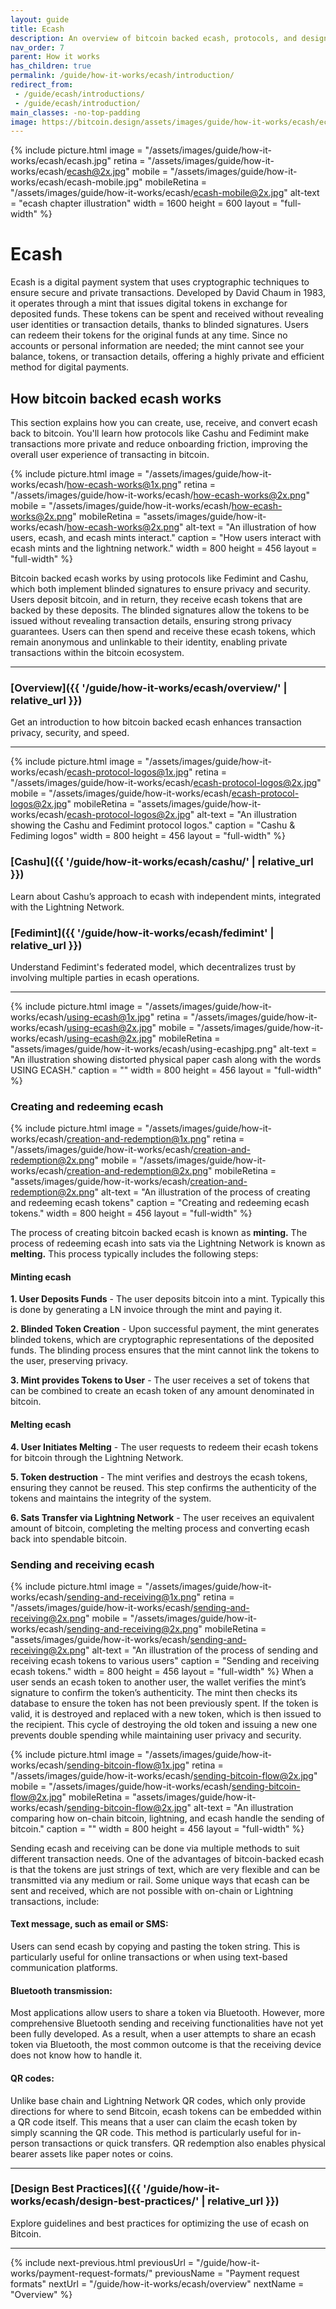 ```yaml
---
layout: guide
title: Ecash
description: An overview of bitcoin backed ecash, protocols, and design best practices.
nav_order: 7
parent: How it works
has_children: true
permalink: /guide/how-it-works/ecash/introduction/
redirect_from:
 - /guide/ecash/introductions/
 - /guide/ecash/introduction/
main_classes: -no-top-padding
image: https://bitcoin.design/assets/images/guide/how-it-works/ecash/ecash.jpg
---
```


<!--

Editor's notes

A brief introduction and summary of all pages in this section. The idea is that readers
scan this page to get an overview of the section and then decide which topics to dive into.

Illustration sources

https://www.figma.com/community/file/995256542920917246/BDG---Private-key-management-illustrations

-->

{% include picture.html
   image = "/assets/images/guide/how-it-works/ecash/ecash.jpg"
   retina = "/assets/images/guide/how-it-works/ecash/ecash@2x.jpg"
   mobile = "/assets/images/guide/how-it-works/ecash/ecash-mobile.jpg"
   mobileRetina = "/assets/images/guide/how-it-works/ecash/ecash-mobile@2x.jpg"
   alt-text = "ecash chapter illustration"
   width = 1600
   height = 600
   layout = "full-width"
%}

# Ecash

Ecash is a digital payment system that uses cryptographic techniques to ensure secure and private transactions. Developed by David Chaum in 1983, it operates through a mint that issues digital tokens in exchange for deposited funds. These tokens can be spent and received without revealing user identities or transaction details, thanks to blinded signatures. Users can redeem their tokens for the original funds at any time. Since no accounts or personal information are needed; the mint cannot see your balance, tokens, or transaction details, offering a highly private and efficient method for digital payments.

## How bitcoin backed ecash works
This section explains how you can create, use, receive, and convert ecash back to bitcoin. You'll learn how protocols like Cashu and Fedimint make transactions more private and reduce onboarding friction, improving the overall user experience of transacting in bitcoin.

{% include picture.html
   image = "/assets/images/guide/how-it-works/ecash/how-ecash-works@1x.png"
   retina = "/assets/images/guide/how-it-works/ecash/how-ecash-works@2x.png"
   mobile = "/assets/images/guide/how-it-works/ecash/how-ecash-works@2x.png"
   mobileRetina = "assets/images/guide/how-it-works/ecash/how-ecash-works@2x.png"
   alt-text = "An illustration of how users, ecash, and ecash mints interact."
   caption = "How users interact with ecash mints and the lightning network."
   width = 800
   height = 456
   layout = "full-width"
%}

Bitcoin backed ecash works by using protocols like Fedimint and Cashu, which both implement blinded signatures to ensure privacy and security. Users deposit bitcoin, and in return, they receive ecash tokens that are backed by these deposits. The blinded signatures allow the tokens to be issued without revealing transaction details, ensuring strong privacy guarantees. Users can then spend and receive these ecash tokens, which remain anonymous and unlinkable to their identity, enabling private transactions within the bitcoin ecosystem.

---

###  [Overview]({{ '/guide/how-it-works/ecash/overview/' | relative_url }})

Get an introduction to how bitcoin backed ecash enhances transaction privacy, security, and speed.

---
{% include picture.html
   image = "/assets/images/guide/how-it-works/ecash/ecash-protocol-logos@1x.jpg"
   retina = "/assets/images/guide/how-it-works/ecash/ecash-protocol-logos@2x.jpg"
   mobile = "/assets/images/guide/how-it-works/ecash/ecash-protocol-logos@2x.jpg"
   mobileRetina = "assets/images/guide/how-it-works/ecash/ecash-protocol-logos@2x.jpg"
   alt-text = "An illustration showing the Cashu and Fedimint protocol logos."
   caption = "Cashu & Fediming logos"
   width = 800
   height = 456
   layout = "full-width"
%}

### [Cashu]({{ '/guide/how-it-works/ecash/cashu/' | relative_url }})

 Learn about Cashu’s approach to ecash with independent mints, integrated with the Lightning Network.

### [Fedimint]({{ '/guide/how-it-works/ecash/fedimint' | relative_url }})

Understand Fedimint's federated model, which decentralizes trust by involving multiple parties in ecash operations.

---
{% include picture.html
   image = "/assets/images/guide/how-it-works/ecash/using-ecash@1x.jpg"
   retina = "/assets/images/guide/how-it-works/ecash/using-ecash@2x.jpg"
   mobile = "/assets/images/guide/how-it-works/ecash/using-ecash@2x.jpg"
   mobileRetina = "assets/images/guide/how-it-works/ecash/using-ecashjpg.png"
   alt-text = "An illustration showing distorted physical paper cash along with the words USING ECASH."
   caption = ""
   width = 800
   height = 456
   layout = "full-width"
%}

### Creating and redeeming ecash
{% include picture.html
   image = "/assets/images/guide/how-it-works/ecash/creation-and-redemption@1x.png"
   retina = "/assets/images/guide/how-it-works/ecash/creation-and-redemption@2x.png"
   mobile = "/assets/images/guide/how-it-works/ecash/creation-and-redemption@2x.png"
   mobileRetina = "assets/images/guide/how-it-works/ecash/creation-and-redemption@2x.png"
   alt-text = "An illustration of the process of creating and redeeming ecash tokens"
   caption = "Creating and redeeming ecash tokens."
   width = 800
   height = 456
   layout = "full-width"
%}

The process of creating bitcoin backed ecash is known as **minting.** The process of redeeming ecash into sats via the Lightning Network is known as **melting.** This process typically includes the following steps:

#### Minting ecash

**1. User Deposits Funds** - The user deposits bitcoin into a mint. Typically this is done by generating a LN invoice through the mint and paying it.

**2. Blinded Token Creation** - Upon successful payment, the mint generates blinded tokens, which are cryptographic representations of the deposited funds. The blinding process ensures that the mint cannot link the tokens to the user, preserving privacy.

**3. Mint provides Tokens to User** - The user receives a set of tokens that can be combined to create an ecash token of any amount denominated in bitcoin.

#### Melting ecash

**4. User Initiates Melting** - The user requests to redeem their ecash tokens for bitcoin through the Lightning Network.

**5. Token destruction** - The mint verifies and destroys the ecash tokens, ensuring they cannot be reused. This step confirms the authenticity of the tokens and maintains the integrity of the system.

**6. Sats Transfer via Lightning Network** - The user receives an equivalent amount of bitcoin, completing the melting process and converting ecash back into spendable bitcoin.

### Sending and receiving ecash
{% include picture.html
   image = "/assets/images/guide/how-it-works/ecash/sending-and-receiving@1x.png"
   retina = "/assets/images/guide/how-it-works/ecash/sending-and-receiving@2x.png"
   mobile = "/assets/images/guide/how-it-works/ecash/sending-and-receiving@2x.png"
   mobileRetina = "assets/images/guide/how-it-works/ecash/sending-and-receiving@2x.png"
   alt-text = "An illustration of the process of sending and receiving ecash tokens to various users"
   caption = "Sending and receiving ecash tokens."
   width = 800
   height = 456
   layout = "full-width"
%}
When a user sends an ecash token to another user, the wallet verifies the mint’s signature to confirm the token’s authenticity. The mint then checks its database to ensure the token has not been previously spent. If the token is valid, it is destroyed and replaced with a new token, which is then issued to the recipient. This cycle of destroying the old token and issuing a new one prevents double spending while maintaining user privacy and security.

{% include picture.html
   image = "/assets/images/guide/how-it-works/ecash/sending-bitcoin-flow@1x.jpg"
   retina = "/assets/images/guide/how-it-works/ecash/sending-bitcoin-flow@2x.jpg"
   mobile = "/assets/images/guide/how-it-works/ecash/sending-bitcoin-flow@2x.jpg"
   mobileRetina = "assets/images/guide/how-it-works/ecash/sending-bitcoin-flow@2x.jpg"
   alt-text = "An illustration comparing how on-chain bitcoin, lightning, and ecash handle the sending of bitcoin."
   caption = ""
   width = 800
   height = 456
   layout = "full-width"
%}

Sending ecash and receiving can be done via multiple methods to suit different transaction needs. One of the advantages of bitcoin-backed ecash is that the tokens are just strings of text, which are very flexible and can be transmitted via any medium or rail. Some unique ways that ecash can be sent and received, which are not possible with on-chain or Lightning transactions, include:

#### Text message, such as email or SMS:
Users can send ecash by copying and pasting the token string. This is particularly useful for online transactions or when using text-based communication platforms.

#### Bluetooth transmission:
Most applications allow users to share a token via Bluetooth. However, more comprehensive Bluetooth sending and receiving functionalities have not yet been fully developed. As a result, when a user attempts to share an ecash token via Bluetooth, the most common outcome is that the receiving device does not know how to handle it.

#### QR codes:
Unlike base chain and Lightning Network QR codes, which only provide directions for where to send Bitcoin, ecash tokens can be embedded within a QR code itself. This means that a user can claim the ecash token by simply scanning the QR code. This method is particularly useful for in-person transactions or quick transfers. QR redemption also enables physical bearer assets like paper notes or coins.


---

### [Design Best Practices]({{ '/guide/how-it-works/ecash/design-best-practices/' | relative_url }})

Explore guidelines and best practices for optimizing the use of ecash on Bitcoin.

---

{% include next-previous.html
   previousUrl = "/guide/how-it-works/payment-request-formats/"
   previousName = "Payment request formats"
   nextUrl = "/guide/how-it-works/ecash/overview"
   nextName = "Overview"
%}

